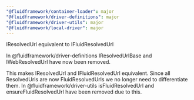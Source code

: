 ```yaml
---
"@fluidframework/container-loader": major
"@fluidframework/driver-definitions": major
"@fluidframework/driver-utils": major
"@fluidframework/local-driver": major
---
```


IResolvedUrl equivalent to IFluidResolvedUrl

In @fluidframework/driver-definitions IResolvedUrlBase and IWebResolvedUrl have now been removed.

This makes IResolvedUrl and IFluidResolvedUrl equivalent. Since all ResolvedUrls are now FluidResolvedUrls we no longer need to differentiate them. In @fluidframework/driver-utils isFluidResolvedUrl and
ensureFluidResolvedUrl have been removed due to this.
